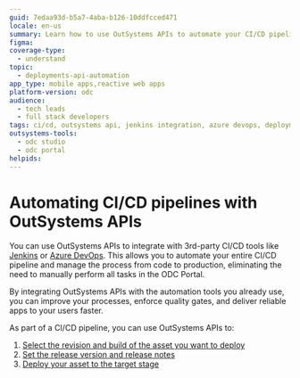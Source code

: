 ```yaml
---
guid: 7edaa93d-b5a7-4aba-b126-10ddfcced471
locale: en-us
summary: Learn how to use OutSystems APIs to automate your CI/CD pipelines, integrating with 3rd-party tools.
figma:
coverage-type:
  - understand
topic:
  - deployments-api-automation
app_type: mobile apps,reactive web apps
platform-version: odc
audience:
  - tech leads
  - full stack developers
tags: ci/cd, outsystems api, jenkins integration, azure devops, deployment automation
outsystems-tools:
  - odc studio
  - odc portal
helpids:
---
```

# Automating CI/CD pipelines with OutSystems APIs

You can use OutSystems APIs to integrate with 3rd-party CI/CD tools like [Jenkins](https://www.jenkins.io/) or [Azure DevOps](https://azure.microsoft.com/en-us/products/devops). This allows you to automate your entire CI/CD pipeline and manage the process from code to production, eliminating the need to manually perform all tasks in the ODC Portal.

By integrating OutSystems APIs with the automation tools you already use, you can improve your processes, enforce quality gates, and deliver reliable apps to your users faster.

As part of a CI/CD pipeline, you can use OutSystems APIs to:

1. [Select the revision and build of the asset you want to deploy](select-revision-build.md)
1. [Set the release version and release notes](set-version-release-notes.md)
1. [Deploy your asset to the target stage](deploy-asset.md)

